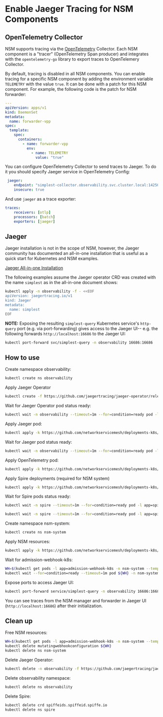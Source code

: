 # Enable Jaeger Tracing for NSM Components

## OpenTelemetry Collector
NSM supports tracing via the [OpenTelemetry](https://opentelemetry.io/) Collector. Each NSM component is a "tracer" (OpenTelemetry
Span producer) and integrates with the `opentelemetry-go` library to export traces to OpenTelemery Collector.

By default, tracing is disabled in all NSM components. You can enable tracing for a specific NSM component by adding the environment variable `TELEMETRY`
with the value `true`. It can be done with a patch for this NSM component. For example, the following code is the patch for NSM forwarder:
```yaml
---
apiVersion: apps/v1
kind: DaemonSet
metadata:
  name: forwarder-vpp
spec:
  template:
    spec:
      containers:
        - name: forwarder-vpp
          env:
            - name: TELEMETRY
              value: "true"
```

You can configure OpenTelemetry Collector to send traces to Jaeger. To do it you should specify Jaeger service in OpenTelemetry Config:
```yaml
 jaeger:
    endpoint: "simplest-collector.observability.svc.cluster.local:14250"
    insecure: true
```

And use `jaeger` as a trace exporter:
```yaml
traces:
    receivers: [otlp]
    processors: [batch]
    exporters: [jaeger]
```

## Jaeger

Jaeger installation is not in the scope of NSM, however, the Jaeger community
has documented an all-in-one installation that is useful as a quick start for
Kubernetes and NSM examples.

[Jaeger All-in-one Installation](https://www.jaegertracing.io/docs/1.30/operator/#quick-start---deploying-the-allinone-image)

The following examples assume the Jaeger operator CRD was created with the
name `simplest` as in the all-in-one document shows:

```bash
kubectl apply -n observability -f - <<EOF
apiVersion: jaegertracing.io/v1
kind: Jaeger
metadata:
  name: simplest
EOF
```

**NOTE:**  Exposing the resulting `simplest-query` Kubernetes service's
`http-query` port (e.g. via port-forwarding) gives access to the Jaeger UI--
e.g. the following forwards `http://localhost:16686` to the Jaeger UI:

```bash
kubectl port-forward svc/simplest-query -n observability 16686:16686
```

## How to use

Create namespace observability:
```bash
kubectl create ns observability
```

Apply Jaeger Operator
```bash
kubectl create -f https://github.com/jaegertracing/jaeger-operator/releases/download/v1.30.0/jaeger-operator.yaml -n observability
```

Wait for Jaeger Operator pod status ready:
```bash
kubectl wait -n observability --timeout=1m --for=condition=ready pod -l name=jaeger-operator
```

Apply Jaeger pod:
```bash
kubectl apply -k https://github.com/networkservicemesh/deployments-k8s/examples/features/jaeger/jaeger?ref=945942c661f81ac28b05a9320073eee0b9f0196f
```

Wait for Jaeger pod status ready:
```bash
kubectl wait -n observability --timeout=1m --for=condition=ready pod -l app=jaeger
```

Apply OpenTelemetry pod:
```bash
kubectl apply -k https://github.com/networkservicemesh/deployments-k8s/examples/features/jaeger/opentelemetry?ref=945942c661f81ac28b05a9320073eee0b9f0196f
```

Apply Spire deployments (required for NSM system)
```bash
kubectl apply -k https://github.com/networkservicemesh/deployments-k8s/examples/spire/single_cluster?ref=945942c661f81ac28b05a9320073eee0b9f0196f
```

Wait for Spire pods status ready:
```bash
kubectl wait -n spire --timeout=1m --for=condition=ready pod -l app=spire-agent
```
```bash
kubectl wait -n spire --timeout=1m --for=condition=ready pod -l app=spire-server
```

Create namespace nsm-system:
```bash
kubectl create ns nsm-system
```

Apply NSM resources:
```bash
kubectl apply -k https://github.com/networkservicemesh/deployments-k8s/examples/features/jaeger/nsm-system?ref=945942c661f81ac28b05a9320073eee0b9f0196f
```

Wait for admission-webhook-k8s:
```bash
WH=$(kubectl get pods -l app=admission-webhook-k8s -n nsm-system --template '{{range .items}}{{.metadata.name}}{{"\n"}}{{end}}')
kubectl wait --for=condition=ready --timeout=1m pod ${WH} -n nsm-system
```

Expose ports to access Jaeger UI:
```bash
kubectl port-forward service/simplest-query -n observability 16686:16686
```
You can see traces from the NSM manager and forwarder in Jaeger UI (`http://localhost:16686`) after their initialization.

## Clean up

Free NSM resources:
```bash
WH=$(kubectl get pods -l app=admission-webhook-k8s -n nsm-system --template '{{range .items}}{{.metadata.name}}{{"\n"}}{{end}}')
kubectl delete mutatingwebhookconfiguration ${WH}
kubectl delete ns nsm-system
```

Delete Jaeger Operator:
```bash
kubectl delete -n observability -f https://github.com/jaegertracing/jaeger-operator/releases/download/v1.30.0/jaeger-operator.yaml
```

Delete observability namespace:
```bash
kubectl delete ns observability
```

Delete Spire:
```bash
kubectl delete crd spiffeids.spiffeid.spiffe.io
kubectl delete ns spire
```